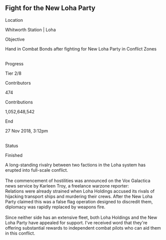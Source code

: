 ## Fight for the New Loha Party

Location

Whitworth Station \| Loha

Objective

Hand in Combat Bonds after fighting for New Loha Party in Conflict Zones

\
Progress

Tier 2/8

Contributors

474

Contributions

1,052,648,542

End

27 Nov 2018, 3:12pm

\
Status

Finished

A long-standing rivalry between two factions in the Loha system has
erupted into full-scale conflict.\
\
The commencement of hostilities was announced on the Vox Galactica news
service by Karleen Troy, a freelance warzone reporter:\
Relations were already strained when Loha Holdings accused its rivals of
hijacking transport ships and murdering their crews. After the New Loha
Party claimed this was a false flag operation designed to discredit
them, diplomacy was rapidly replaced by weapons fire.\
\
Since neither side has an extensive fleet, both Loha Holdings and the
New Loha Party have appealed for support. I\'ve received word that
they\'re offering substantial rewards to independent combat pilots who
can aid them in this conflict.
